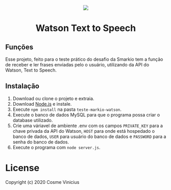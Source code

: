<p align="center"><a href="https://github.com/ViniciusCastroS/teste-markio-watson" alt="Watson Logo"><img src="https://i0.wp.com/silversharksolutions.com.br/wp-content/uploads/2018/07/IBM-Watson_logo2-e1493752611672.png?fit=400%2C300&ssl=1"></a></p>
<p align="center"><h1 align="center">Watson Text to Speech</h1></p>

## Funções
Esse projeto, feito para o teste prático do desafio da Smarkio tem a função de receber e ler frases enviadas pelo o usuário, utilizando da API do Watson, Text to Speech.

## Instalação
1. Download ou clone o projeto e extraia.
2. Download [Node.js](https://nodejs.org/it/) e instale.
3. Execute `npm install` na pasta `teste-markio-watson`.
4. Execute o banco de dados MySQL para que o programa possa criar o database utilizado.
5. Crie uma váriavel de ambiente .env com os campos `PRIVATE_KEY` para a chave privada da API do Watson, `HOST` para onde está hospedado o banco de dados, `USER` para usuário do banco de dados e `PASSWORD` para a senha do banco de dados.
6. Execute o programa com `node server.js`.

<h1>License</h1>

Copyright (c) 2020 Cosme Vinicius

